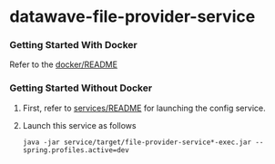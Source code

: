 # datawave-file-provider-service

### Getting Started With Docker
Refer to the [docker/README](https://github.com/NationalSecurityAgency/datawave/blob/integration/docker/README.md)

### Getting Started Without Docker
1. First, refer to [services/README](https://github.com/NationalSecurityAgency/datawave-microservices-root/blob/master/README.md#getting-started)
   for launching the config service.

2. Launch this service as follows

   ```
   java -jar service/target/file-provider-service*-exec.jar --spring.profiles.active=dev
   ```